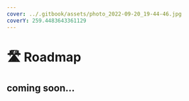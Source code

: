 ```yaml
---
cover: ../.gitbook/assets/photo_2022-09-20_19-44-46.jpg
coverY: 259.4483643361129
---
```


# 🛣 Roadmap

## coming soon...
